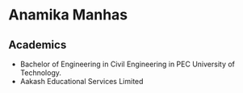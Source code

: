# Anamika Manhas
## Academics
* Bachelor of Engineering in Civil Engineering in PEC University of Technology.
* Aakash Educational Services Limited
